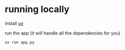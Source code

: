 # running locally

install [uv](https://github.com/astral-sh/uv)

run the app (it will handle all the dependencies for you)

```bash
uv run app.py
```
